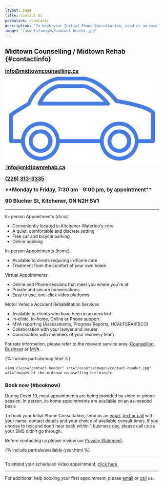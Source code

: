```yaml
---
layout: page
title: Contact Us
permalink: /contact/
description: "To book your Initial Phone Consultation, send us an email at info@midtowncounselling.ca or info@midtownrehab, or call or text 226-313-3335 with your name, contact details and your choice of available consult times."
image: "/assets/images/contact-header.jpg"
---
```

<div class="row">
<div class="col contact-info" markdown="1">

## Midtown Counselling / Midtown Rehab {#contactinfo}

<div style="font-size: 1.2em; font-weight: bold;">
    <p><a href="mailto:info@midtowncounselling.ca">
        info@midtowncounselling.ca
    </a><br>
    <a href="mailto:info@midtownrehab.ca">
        <img class="link-icon" src="/assets/images/icons/link-car.svg" alt="Midtown Rehab logo">&nbsp;info@midtownrehab.ca
    </a></p>
    <p><a href="tel:2263133335">(226) 313-3335</a></p>
    <p>**Monday to Friday, 7:30 am - 9:00 pm, by appointment**</p>
    <p>90 Blucher St, Kitchener, ON N2H 5V1</p>
</div>

-----

In-person Appointments (clinic)
- Conveniently located in Kitchener-Waterloo's core
- A quiet, comfortable and discrete setting
- Free car and bicycle parking
- Online booking

In-person Appointments (home)
- Available to clients requiring in-home care
- Treatment from the comfort of your own home

Virtual Appointments
- Online and Phone sessions that meet you where you're at
- Private and secure conversations
- Easy to use, one-click video platforms

Motor Vehicle Accident Rehabilitation Services
- Available to clients who have been in an accident
- In-clinic, In-home, Online or Phone support
- MVA reporting (Assessments, Progress Reports, HCAI/FSRA/FSCO)
- Collaboration with your lawyer and insurer
- Coordination with members of your recovery team 

For rate information, please refer to the relevant service area: [Counselling](/services/individuals), [Business](/services/businesses) or [MVA](/rehab).

</div>
<div class="col">
    {% include partials/map.html %}

    <img class="contact-header" src="/assets/images/contact-header.jpg" alt="images of the midtown counselling building">
</div>
</div>

### Book now {#booknow}

<div class="alert">
During Covid 19, most appointments are being provided by video or phone session. In person, in-home appointments are available on an as-needed basis
</div>

To book your Initial Phone Consultation, send us an [email](mailto:info@midtowncounselling.ca), [text or call](tel:2263133335) with your name, contact details and your choice of available consult times. If you choose to text and don't hear back within 1 business day, please call us as your SMS didn't go through.

Before contacting us please review our [Privacy Statement](/privacy).

{% include partials/available-year.html %}

--------

To attend your scheduled video appointment, [click here](/session).

--------

For additional help booking your first appointment, please [email](mailto:support@midtowncounselling.ca) or [call](tel:2263133335) us.